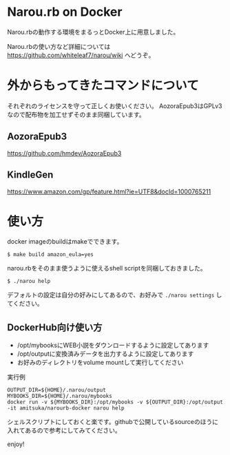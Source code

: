 # Narou.rb on Docker

Narou.rbの動作する環境をまるっとDocker上に用意しました。

Narou.rbの使い方など詳細については https://github.com/whiteleaf7/narou/wiki へどうぞ。

# 外からもってきたコマンドについて

それぞれのライセンスを守って正しくお使いください。
AozoraEpub3はGPLv3なので配布物を加工せずそのまま同梱しています。

## AozoraEpub3

https://github.com/hmdev/AozoraEpub3

## KindleGen

https://www.amazon.com/gp/feature.html?ie=UTF8&docId=1000765211


# 使い方

docker imageのbuildはmakeでできます。

```
$ make build amazon_eula=yes
```

narou.rbをそのまま使うように使えるshell scriptを同梱しておきました。

```
$ ./narou help
```

デフォルトの設定は自分の好みにしてあるので、お好みで `./narou settings` してください。

## DockerHub向け使い方

* /opt/mybooksにWEB小説をダウンロードするように設定してあります
* /opt/outputに変換済みデータを出力するように設定してあります
* お好みのディレクトリをvolume mountして実行してください

実行例
```
OUTPUT_DIR=${HOME}/.narou/output
MYBOOKS_DIR=${HOME}/.narou/mybooks
docker run -v ${MYBOOKS_DIR}:/opt/mybooks -v ${OUTPUT_DIR}:/opt/output -it amitsuka/narourb-docker narou help
```

シェルスクリプトにしておくと楽です。githubで公開しているsourceのほうに入れてあるので参考にしてみてください。

enjoy!

